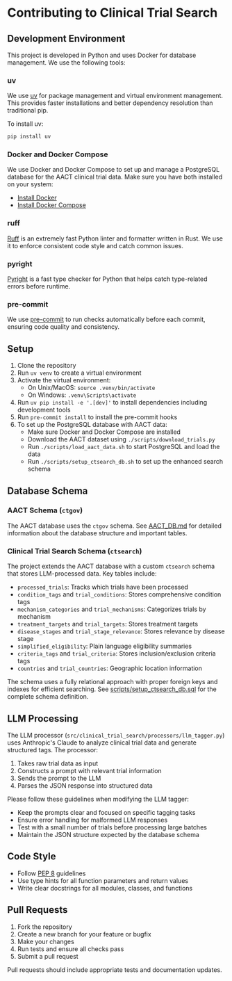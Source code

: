 # Contributing to Clinical Trial Search

## Development Environment

This project is developed in Python and uses Docker for database management. We use the following tools:

### uv

We use [uv](https://github.com/astral-sh/uv) for package management and virtual environment management. This provides faster installations and better dependency resolution than traditional pip.

To install uv:
```bash
pip install uv
```

### Docker and Docker Compose

We use Docker and Docker Compose to set up and manage a PostgreSQL database for the AACT clinical trial data. Make sure you have both installed on your system:

- [Install Docker](https://docs.docker.com/get-docker/)
- [Install Docker Compose](https://docs.docker.com/compose/install/)

### ruff

[Ruff](https://github.com/astral-sh/ruff) is an extremely fast Python linter and formatter written in Rust. We use it to enforce consistent code style and catch common issues.

### pyright

[Pyright](https://github.com/microsoft/pyright) is a fast type checker for Python that helps catch type-related errors before runtime.

### pre-commit

We use [pre-commit](https://pre-commit.com/) to run checks automatically before each commit, ensuring code quality and consistency.

## Setup

1. Clone the repository
2. Run `uv venv` to create a virtual environment
3. Activate the virtual environment:
   - On Unix/MacOS: `source .venv/bin/activate`
   - On Windows: `.venv\Scripts\activate`
4. Run `uv pip install -e '.[dev]'` to install dependencies including development tools
5. Run `pre-commit install` to install the pre-commit hooks
6. To set up the PostgreSQL database with AACT data:
   - Make sure Docker and Docker Compose are installed
   - Download the AACT dataset using `./scripts/download_trials.py`
   - Run `./scripts/load_aact_data.sh` to start PostgreSQL and load the data
   - Run `./scripts/setup_ctsearch_db.sh` to set up the enhanced search schema

## Database Schema

### AACT Schema (`ctgov`)

The AACT database uses the `ctgov` schema. See [AACT_DB.md](AACT_DB.md) for detailed information about the database structure and important tables.

### Clinical Trial Search Schema (`ctsearch`)

The project extends the AACT database with a custom `ctsearch` schema that stores LLM-processed data. Key tables include:

- `processed_trials`: Tracks which trials have been processed
- `condition_tags` and `trial_conditions`: Stores comprehensive condition tags
- `mechanism_categories` and `trial_mechanisms`: Categorizes trials by mechanism
- `treatment_targets` and `trial_targets`: Stores treatment targets
- `disease_stages` and `trial_stage_relevance`: Stores relevance by disease stage
- `simplified_eligibility`: Plain language eligibility summaries
- `criteria_tags` and `trial_criteria`: Stores inclusion/exclusion criteria tags
- `countries` and `trial_countries`: Geographic location information

The schema uses a fully relational approach with proper foreign keys and indexes for efficient searching. See [scripts/setup_ctsearch_db.sql](scripts/setup_ctsearch_db.sql) for the complete schema definition.

## LLM Processing

The LLM processor (`src/clinical_trial_search/processors/llm_tagger.py`) uses Anthropic's Claude to analyze clinical trial data and generate structured tags. The processor:

1. Takes raw trial data as input
2. Constructs a prompt with relevant trial information
3. Sends the prompt to the LLM
4. Parses the JSON response into structured data

Please follow these guidelines when modifying the LLM tagger:

- Keep the prompts clear and focused on specific tagging tasks
- Ensure error handling for malformed LLM responses
- Test with a small number of trials before processing large batches
- Maintain the JSON structure expected by the database schema

## Code Style

- Follow [PEP 8](https://peps.python.org/pep-0008/) guidelines
- Use type hints for all function parameters and return values
- Write clear docstrings for all modules, classes, and functions

## Pull Requests

1. Fork the repository
2. Create a new branch for your feature or bugfix
3. Make your changes
4. Run tests and ensure all checks pass
5. Submit a pull request

Pull requests should include appropriate tests and documentation updates.

